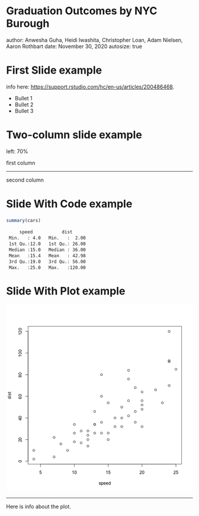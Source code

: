 

Graduation Outcomes by NYC Burough
========================================================
author: Anwesha Guha, Heidi Iwashita, Christopher Loan, Adam Nielsen, Aaron Rothbart
date: November 30, 2020
autosize: true

First Slide example
========================================================

info here: <https://support.rstudio.com/hc/en-us/articles/200486468>.

- Bullet 1
- Bullet 2
- Bullet 3

Two-column slide example
========================================================
left: 70%

first column
***
second column

Slide With Code example
========================================================


```r
summary(cars)
```

```
     speed           dist       
 Min.   : 4.0   Min.   :  2.00  
 1st Qu.:12.0   1st Qu.: 26.00  
 Median :15.0   Median : 36.00  
 Mean   :15.4   Mean   : 42.98  
 3rd Qu.:19.0   3rd Qu.: 56.00  
 Max.   :25.0   Max.   :120.00  
```

Slide With Plot example
========================================================

![plot of chunk unnamed-chunk-2](presentation-figure/unnamed-chunk-2-1.png)
***
Here is info about the plot.
